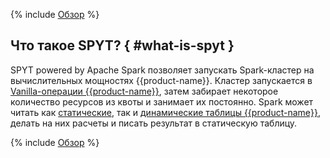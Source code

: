 {% include [Обзор](../../../_includes/user-guide/data-processing/spyt/overview-p1.md) %}

## Что такое SPYT? { #what-is-spyt }

SPYT powered by Apache Spark позволяет запускать Spark-кластер на вычислительных мощностях {{product-name}}. Кластер запускается в [Vanilla-операции {{product-name}}](../../../user-guide/data-processing/operations/vanilla.md), затем забирает некоторое количество ресурсов из квоты и занимает их постоянно. Spark может читать как [статические](../../storage/static-tables.md), так и [динамические таблицы {{product-name}}](../../dynamic-tables/overview.md), делать на них расчеты и писать результат в статическую таблицу.

{% include [Обзор](../../../_includes/user-guide/data-processing/spyt/overview-p2.md) %}
